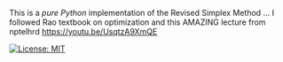 This is a *pure Python* implementation of the Revised Simplex Method ... I followed Rao textbook on optimization and this AMAZING lecture from nptelhrd https://youtu.be/UsqtzA9XmQE

[![License: MIT](https://img.shields.io/badge/License-MIT-yellow.svg)](https://opensource.org/licenses/MIT)

